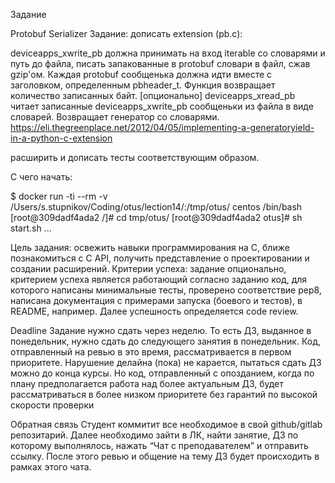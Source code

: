 Задание

Protobuf Serializer
Задание: дописать extension (pb.c):

deviceapps_xwrite_pb должна принимать на вход iterable со словарями и путь до файла, писать запакованные в protobuf словари в файл, сжав gzip'ом. Каждая protobuf сообщенька должна идти вместе с заголовком, определенным pbheader_t. Функция возвращает количество записанных байт.
[опционально] deviceapps_xread_pb читает записанные deviceapps_xwrite_pb сообщеньки из файла в виде словарей. Возвращает генератор со словарями. https://eli.thegreenplace.net/2012/04/05/implementing-a-generatoryield-in-a-python-c-extension

расширить и дописать тесты соответствующим образом.

С чего начать:

$ docker run -ti --rm -v /Users/s.stupnikov/Coding/otus/lection14/:/tmp/otus/ centos /bin/bash
[root@309dadf4ada2 /]# cd tmp/otus/
[root@309dadf4ada2 otus]# sh start.sh
...


Цель задания: освежить навыки программирования на C, ближе познакомиться с C API, получить представление о проектировании и создании расширений.
Критерии успеха: задание опционально, критерием успеха является работающий согласно заданию код, для которого написаны минимальные тесты, проверено соответствие pep8, написана документация с примерами запуска (боевого и тестов), в README, например. Далее успешность определяется code review.

Deadline
Задание нужно сдать через неделю. То есть ДЗ, выданное в понедельник, нужно сдать до следующего занятия в понедельник. Код, отправленный на ревью в это время, рассматривается в первом приоритете. Нарушение делайна (пока) не карается, пытаться сдать ДЗ можно до конца курсы. Но код, отправленный с опозданием, когда по плану предполагается работа над более актуальным ДЗ, будет рассматриваться в более низком приоритете без гарантий по высокой скорости проверки

Обратная связь
Cтудент коммитит все необходимое в свой github/gitlab репозитарий. Далее необходимо зайти в ЛК, найти занятие, ДЗ по которому выполнялось, нажать “Чат с преподавателем” и отправить ссылку. После этого ревью и общение на тему ДЗ будет происходить в рамках этого чата.